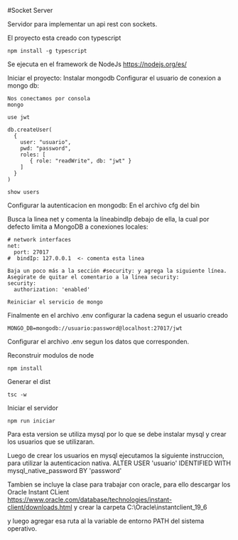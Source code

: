 #Socket Server

Servidor para implementar un api rest con sockets. 

El proyecto esta creado con typescript
`````
npm install -g typescript
`````

Se ejecuta en el framework de NodeJs 
https://nodejs.org/es/

Iniciar el proyecto: 
Instalar mongodb
Configurar el usuario de conexion a mongo db:

`````
Nos conectamos por consola
mongo

use jwt

db.createUser(
  {
    user: "usuario",
    pwd: "password", 
    roles: [
       { role: "readWrite", db: "jwt" }
    ]
  }
)

show users
`````

Configurar la autenticacion en mongodb: 
En el archivo cfg del bin

Busca la linea net y comenta la líneabindIp debajo de ella, la cual por defecto limita a MongoDB a conexiones locales:
`````
# network interfaces
net:
  port: 27017
#  bindIp: 127.0.0.1  <- comenta esta linea

Baja un poco más a la sección #security: y agrega la siguiente línea. Asegúrate de quitar el comentario a la línea security:
security:
  authorization: 'enabled'

Reiniciar el servicio de mongo
`````
Finalmente en el archivo .env configurar la cadena segun el usuario creado
`````
MONGO_DB=mongodb://usuario:password@localhost:27017/jwt
`````

Configurar el archivo .env segun los datos que corresponden. 

Reconstruir modulos de node
`````
npm install 
`````

Generar el dist
`````
tsc -w
`````

Iniciar el servidor
`````
npm run iniciar
`````

Para esta version se utiliza mysql por lo que se debe instalar mysql y crear los usuarios que se utilizaran. 

Luego de crear los usuarios en mysql ejecutamos la siguiente instruccion, para utilizar la autenticacion nativa.
ALTER USER 'usuario' IDENTIFIED WITH mysql_native_password BY 'password'

Tambien se incluye la clase para trabajar con oracle, para ello descargar los Oracle Instant CLient
https://www.oracle.com/database/technologies/instant-client/downloads.html
y crear la carpeta
C:\Oracle\instantclient_19_6

y luego agregar esa ruta al la variable de entorno PATH del sistema operativo. 

